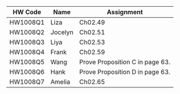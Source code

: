 

| **HW Code** | **Name**  | **Assignment**                                   |
|-------------|-----------|-------------------------------------------------|
| HW1008Q1    | Liza      | Ch02.49                                          |
| HW1008Q2    | Jocelyn   | Ch02.51                                          |
| HW1008Q3    | Liya      | Ch02.53                                          |
| HW1008Q4    | Frank     | Ch02.59                                          |
| HW1008Q5    | Wang      | Prove Proposition C in page 63.                  |
| HW1008Q6    | Hank      | Prove Proposition D in page 63.                  |
| HW1008Q7    | Amelia    | Ch02.65                                          |
